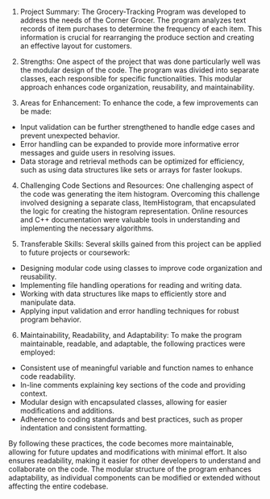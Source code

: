 1. Project Summary:
The Grocery-Tracking Program was developed to address the needs of the Corner Grocer. The program analyzes text records of item purchases to determine the frequency of each item. This information is crucial for rearranging the produce section and creating an effective layout for customers.

2. Strengths:
One aspect of the project that was done particularly well was the modular design of the code. The program was divided into separate classes, each responsible for specific functionalities. This modular approach enhances code organization, reusability, and maintainability.

3. Areas for Enhancement:
To enhance the code, a few improvements can be made:
- Input validation can be further strengthened to handle edge cases and prevent unexpected behavior.
- Error handling can be expanded to provide more informative error messages and guide users in resolving issues.
- Data storage and retrieval methods can be optimized for efficiency, such as using data structures like sets or arrays for faster lookups.

4. Challenging Code Sections and Resources:
One challenging aspect of the code was generating the item histogram. Overcoming this challenge involved designing a separate class, ItemHistogram, that encapsulated the logic for creating the histogram representation. Online resources and C++ documentation were valuable tools in understanding and implementing the necessary algorithms.

5. Transferable Skills:
Several skills gained from this project can be applied to future projects or coursework:
- Designing modular code using classes to improve code organization and reusability.
- Implementing file handling operations for reading and writing data.
- Working with data structures like maps to efficiently store and manipulate data.
- Applying input validation and error handling techniques for robust program behavior.

6. Maintainability, Readability, and Adaptability:
To make the program maintainable, readable, and adaptable, the following practices were employed:
- Consistent use of meaningful variable and function names to enhance code readability.
- In-line comments explaining key sections of the code and providing context.
- Modular design with encapsulated classes, allowing for easier modifications and additions.
- Adherence to coding standards and best practices, such as proper indentation and consistent formatting.

By following these practices, the code becomes more maintainable, allowing for future updates and modifications with minimal effort. It also ensures readability, making it easier for other developers to understand and collaborate on the code. The modular structure of the program enhances adaptability, as individual components can be modified or extended without affecting the entire codebase.
